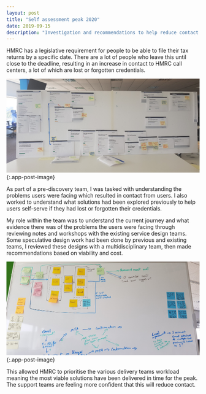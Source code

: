```yaml
---
layout: post
title: "Self assessment peak 2020"
date: 2019-09-15
description: "Investigation and recommendations to help reduce contact to HMRC call centers"
---
```


HMRC has a legislative requirement for people to be able to file their tax returns by a specific date. There are a lot of people who leave this until close to the deadline, resulting in an increase in contact to HMRC call centers, a lot of which are lost or forgotten credentials.  

![White board with printed screenshots of the GOV.UK website laid out in a journey. Photo](/assets/img/self-assessment-peak-as-is.jpg){:.app-post-image}

As part of a pre-discovery team, I was tasked with understanding the problems users were facing which resulted in contact from users. I also worked to understand what solutions had been explored previously to help users self-serve if they had lost or forgotten their credentials.

My role within the team was to understand the current journey and what evidence there was of the problems the users were facing through reviewing notes and workshops with the existing service design teams. Some speculative design work had been done by previous and existing teams, I reviewed these designs with a multidisciplinary team, then made recommendations based on viability and cost.

![White board with wireframe drawings and notes of possible work arounds or solutions. Photo](/assets/img/self-assessment-peak-specwork.jpg){:.app-post-image}

This allowed HMRC to prioritise the various delivery teams workload meaning the most viable solutions have been delivered in time for the peak. The support teams are feeling more confident that this will reduce contact.

